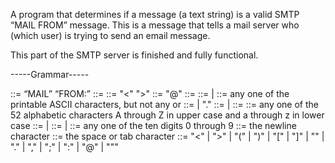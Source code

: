 A program that determines if a message (a text string) is a valid SMTP “MAIL FROM” message. This is a message that tells a mail server who (which user) is trying to send an email
message. 

This part of the SMTP server is finished and fully functional. 


-----Grammar-----


<mail-from-cmd> ::= “MAIL” <SP> “FROM:” <reverse-path> <CRLF>
  <reverse-path> ::= <path>
  <path> ::= "<" <mailbox> ">"
  <mailbox> ::= <local-part> "@" <domain>
  <local-part> ::= <string>
  <string> ::= <char> | <char> <string>
  <char> ::= any one of the printable ASCII characters, but not any
  <special> or <SP>
  <domain> ::= <element> | <element> "." <domain>
  <element> ::= <letter> | <name>
  <name> ::= <letter> <let-dig-str>
  <letter> ::= any one of the 52 alphabetic characters A through Z
  in upper case and a through z in lower case
  <let-dig-str> ::= <let-dig> | <let-dig> <let-dig-str>
  <let-dig> ::= <letter> | <digit>
  <digit> ::= any one of the ten digits 0 through 9
  <CRLF> ::= the newline character
  <SP> ::= the space or tab character
  <special> ::= "<" | ">" | "(" | ")" | "[" | "]" | "\" | "."
  | "," | ";" | ":" | "@" | """  
